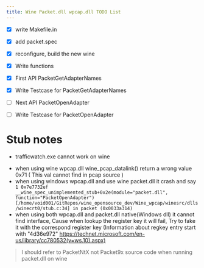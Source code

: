 ```yaml
---
title: Wine Packet.dll wpcap.dll TODO List
---
```


* [x] write Makefile.in
* [x] add packet.spec
* [x] reconfigure, build the new wine
* [x] Write functions
 * [x] First API PacketGetAdapterNames
 * [x] Write Testcase for PacketGetAdapterNames
 * [ ] Next API PacketOpenAdapter
 * [ ] Write Testcase for PacketOpenAdapter


# Stub notes
* trafficwatch.exe cannot work on wine 
 - when using wine wpcap.dll wine_pcap_datalink() return a wrong value 0x71 ( This val cannot find in pcap source )
 - when using windows wpcap.dll and use wine packet.dll it crash and say 
`   1 0x7e7732ef __wine_spec_unimplemented_stub+0x2e(module="packet.dll", function="PacketOpenAdapter") [/home/void001/GitRepos/wine_opensource_dev/Wine_wpcap/winesrc/dlls/winecrt0/stub.c:34] in packet (0x0033a314) `
 - when using both wpcap.dll and packet.dll native(Windows dll) it cannot find interface, Cause when lookup the register key it will fail, Try to fake it with the correspond register key
 (Information about regkey entry start with "4d36e972" https://technet.microsoft.com/en-us/library/cc780532(v=ws.10).aspx)
 > I should refer to PacketNtX not Packet9x source code when running packet.dll on wine
